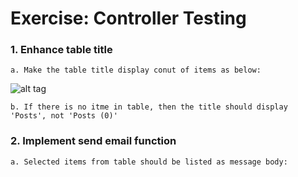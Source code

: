 # Exercise: Controller Testing

### 1. Enhance table title

	a. Make the table title display conut of items as below:
	
![alt tag](https://user-images.githubusercontent.com/23159761/42492843-2cfafefa-844d-11e8-88dd-09b23f1c1fae.png)

	
	
	b. If there is no itme in table, then the title should display 'Posts', not 'Posts (0)'







### 2. Implement send email function

	a. Selected items from table should be listed as message body:
	
 
